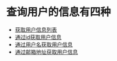 # 查询用户的信息有四种

- [获取用户信息列表](./get_info_of_users.md)
- [通过id获取用户信息](./get_info_of_user_byId.md)
- [通过用户名获取用户信息](./get_info_of_user_byUserName.md)
- [通过邮箱地址获取用户信息](./get_info_of_users_byEmail.md)